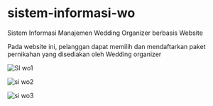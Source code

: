 # sistem-informasi-wo
Sistem Informasi Manajemen Wedding Organizer berbasis Website

Pada website ini, pelanggan dapat memilih dan mendaftarkan paket pernikahan yang disediakan oleh Wedding organizer

![SI wo1](https://user-images.githubusercontent.com/75057884/115839535-f29c6800-a444-11eb-9c9a-9762facabcfc.JPG)

![si wo2](https://user-images.githubusercontent.com/75057884/115839549-f4fec200-a444-11eb-86e3-00532ed141db.JPG)

![si wo3](https://user-images.githubusercontent.com/75057884/115839555-f62fef00-a444-11eb-97d9-9b19ca22a78e.JPG)
